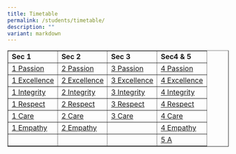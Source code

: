 ```yaml
---
title: Timetable
permalink: /students/timetable/
description: ""
variant: markdown
---
```

<table border="1" style="border-collapse: collapse; width: 100%;">
<tbody>
<tr style="height: 20px;">
<td style="width: 25%; height: 20px;"><strong>Sec 1</strong></td>
<td style="width: 25%; height: 20px;"><strong>Sec 2</strong></td>
<td style="width: 25%; height: 20px;"><strong>Sec 3</strong></td>
<td style="width: 25%; height: 20px;"><strong>Sec4 &amp; 5</strong></td>
</tr>
<tr style="height: 21px;">
<td style="width: 25%; height: 21px;"><a href="/files/2024t31p.pdf">1 Passion</a></td>
<td style="width: 25%; height: 21px;"><a href="/files/2024t32p.pdf">2 Passion</a></td>
<td style="width: 25%; height: 21px;"><a href="/files/2024t33p.pdf">3 Passion</a></td>
<td style="width: 25%; height: 21px;"><a href="/files/2024t34p.pdf">4 Passion</a></td>
</tr>
<tr style="height: 21px;">
<td style="width: 25%; height: 21px;"><a href="/files/2024t31ex.pdf">1 Excellence</a></td>
<td style="width: 25%; height: 21px;"><a href="/files/2024t32ex.pdf">2 Excellence</a></td>
<td style="width: 25%; height: 21px;"><a href="/files/2024t33ex.pdf">3 Excellence</a></td>
<td style="width: 25%; height: 21px;"><a href="/files/2024t34ex.pdf">4 Excellence</a></td>
</tr>
<tr style="height: 21px;">
<td style="width: 25%; height: 21px;"><a href="/files/2024t31i.pdf">1 Integrity</a></td>
<td style="width: 25%; height: 21px;"><a href="/files/2024t32i.pdf">2 Integrity</a></td>
<td style="width: 25%; height: 21px;"><a href="/files/202433i.pdf">3 Integrity</a></td>
<td style="width: 25%; height: 21px;"><a href="/files/2024t34i.pdf">4 Integrity</a></td>
</tr>
<tr style="height: 21px;">
<td style="width: 25%; height: 21px;"><a href="/files/2024t31r.pdf">1 Respect</a></td>
<td style="width: 25%; height: 21px;"><a href="/files/2024t32r.pdf">2 Respect</a></td>
<td style="width: 25%; height: 21px;"><a href="/files/2024t33r.pdf">3 Respect</a></td>
<td style="width: 25%; height: 21px;"><a href="/files/2024t34r.pdf">4 Respect</a></td>
</tr>
<tr style="height: 21px;">
<td style="width: 25%; height: 21px;"><a href="/files/2024t31c.pdf">1 Care</a></td>
<td style="width: 25%; height: 21px;"><a href="/files/2024t32c.pdf">2 Care</a></td>
<td style="width: 25%; height: 21px;"><a href="/files/2024t33c.pdf">3 Care</a></td>
<td style="width: 25%; height: 21px;"><a href="/files/2024t34c.pdf">4 Care</a></td>
</tr>
<tr style="height: 21px;">
<td style="width: 25%; height: 21px;"><a href="/files/2024t31em.pdf">1 Empathy</a></td>
<td style="width: 25%; height: 21px;"><a href="/files/2024t32em.pdf">2 Empathy</a></td>
<td style="width: 25%; height: 21px;"></td>
<td style="width: 25%; height: 21px;"><a href="/files/2024t34em.pdf">4 Empathy</a></td>
</tr>
<tr>
<td style="width: 25%;"></td>
<td style="width: 25%;"></td>
<td style="width: 25%;"></td>
<td style="width: 25%;"><a href="/files/2024t35a.pdf">5 A</a></td>
</tr>
</tbody>
</table>
